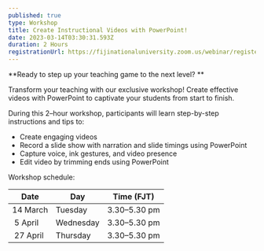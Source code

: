 ```yaml
---
published: true
type: Workshop
title: Create Instructional Videos with PowerPoint!
date: 2023-03-14T03:30:31.593Z
duration: 2 Hours
registrationUrl: https://fijinationaluniversity.zoom.us/webinar/register/WN_ysakW5EASa2xPb00vloqPA
---
```

**Ready to step up your teaching game to the next level?**

Transform your teaching with our exclusive workshop! Create effective videos with
PowerPoint to captivate your students from start to finish.

During this 2–hour workshop, participants will learn step-by-step instructions and tips
to:

* Create engaging videos
* Record a slide show with narration and slide timings using PowerPoint
* Capture voice, ink gestures, and video presence
* Edit video by trimming ends using PowerPoint

Workshop schedule:

| Date        | Day      | Time (FJT)   |
| ----------- | -------- | -----------  |
| 14 March    | Tuesday  | 3.30–5.30 pm |
|﻿ 5 April     | Wednesday| 3.30–5.30 pm |
|﻿ 27 April    | Thursday | 3.30–5.30 pm |


